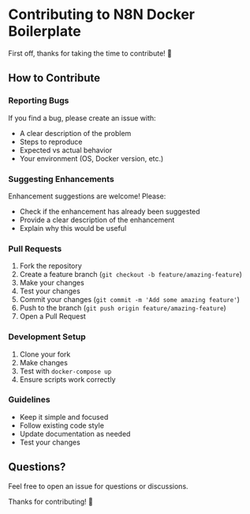 # Contributing to N8N Docker Boilerplate

First off, thanks for taking the time to contribute! 🎉

## How to Contribute

### Reporting Bugs

If you find a bug, please create an issue with:
- A clear description of the problem
- Steps to reproduce
- Expected vs actual behavior
- Your environment (OS, Docker version, etc.)

### Suggesting Enhancements

Enhancement suggestions are welcome! Please:
- Check if the enhancement has already been suggested
- Provide a clear description of the enhancement
- Explain why this would be useful

### Pull Requests

1. Fork the repository
2. Create a feature branch (`git checkout -b feature/amazing-feature`)
3. Make your changes
4. Test your changes
5. Commit your changes (`git commit -m 'Add some amazing feature'`)
6. Push to the branch (`git push origin feature/amazing-feature`)
7. Open a Pull Request

### Development Setup

1. Clone your fork
2. Make changes
3. Test with `docker-compose up`
4. Ensure scripts work correctly

### Guidelines

- Keep it simple and focused
- Follow existing code style
- Update documentation as needed
- Test your changes

## Questions?

Feel free to open an issue for questions or discussions.

Thanks for contributing! 🚀
